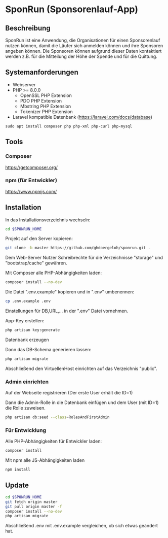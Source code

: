 # SponRun (Sponsorenlauf-App)

## Beschreibung
SponRun ist eine Anwendung, die Organisationen für einen Sponsorenlauf nutzen können, damit die Läufer sich anmelden können und ihre Sponsoren angeben können. Die Sponsoren können aufgrund dieser Daten kontaktiert werden z.B. für die Mitteilung der Höhe der Spende und für die Quittung.

## Systemanforderungen
- Webserver
- PHP >= 8.0.0
  - OpenSSL PHP Extension
  - PDO PHP Extension
  - Mbstring PHP Extension
  - Tokenizer PHP Extension
- Laravel kompatible Datenbank (<https://laravel.com/docs/database>)

```shell
sudo apt install composer php php-xml php-curl php-mysql
```

## Tools
### Composer
<https://getcomposer.org/>

### npm (für Entwickler)
<https://www.npmjs.com/>

## Installation
In das Installationsverzeichnis wechseln:

```bash
cd $SPONRUN_HOME
```
Projekt auf den Server kopieren:

```bash
git clone -b master https://github.com/ghdoergeloh/sponrun.git .
```
Dem Web-Server Nutzer Schreibrechte für die Verzeichnisse "storage" und "bootstrap/cache" gewähren.

Mit Composer alle PHP-Abhängigkeiten laden:

```bash
composer install --no-dev
```
Die Datei ".env.example" kopieren und in ".env" umbenennen:

```bash
cp .env.example .env
```
Einstellungen für DB,URL,... in der ".env" Datei vornehmen.

App-Key erstellen:

```bash
php artisan key:generate
```
Datenbank erzeugen

Dann das DB-Schema generieren lassen:

```bash
php artisan migrate
```
Abschließend den VirtuellenHost einrichten auf das Verzeichnis "public".

### Admin einrichten
Auf der Webseite registrieren (Der erste User erhält die ID=1)

Dann die Admin-Rolle in die Datenbank einfügen und dem User (mit ID=1) die Rolle zuweisen.

```bash
php artisan db:seed --class=RolesAndFirstAdmin
```


### Für Entwicklung
Alle PHP-Abhängigkeiten für Entwickler laden:

```bash
composer install
```

Mit npm alle JS-Abhängigkeiten laden

```bash
npm install
```

## Update
```bash
cd $SPONRUN_HOME
git fetch origin master
git pull origin master -f
composer install --no-dev
php artisan migrate
```

Abschließend .env mit .env.example vergleichen, ob sich etwas geändert hat.